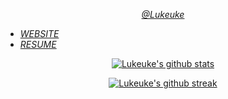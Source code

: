 <p align="center">
  <em>
    <a href="https://github.com/Lukeuke"> @Lukeuke </a>
    <ul>
      <li>
        <a href="https://lukeuke.vercel.app/"> WEBSITE </a
      </li>
      <li>
        <a href=""> RESUME </a>
      </li>
    </ul>
  </em>
</p>

<div align="center">
  
  [![Lukeuke's github stats](https://github-readme-stats.vercel.app/api?username=Lukeuke&theme=blue-green)](https://github.com/anuraghazra/github-readme-stats)
  
  [![Lukeuke's github streak](https://github-readme-streak-stats.herokuapp.com/?user=Lukeuke&theme=blue-green)](https://github.com/DenverCoder1/github-readme-streak-stats)
  
</div>
  
